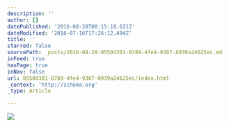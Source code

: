 ```yaml
---
description: ''
author: []
datePublished: '2016-08-28T08:15:18.621Z'
dateModified: '2016-07-16T17:26:12.494Z'
title: ''
starred: false
sourcePath: _posts/2016-08-28-0550d301-8789-4fe4-9307-8939a24625ec.md
inFeed: true
hasPage: true
inNav: false
url: 0550d301-8789-4fe4-9307-8939a24625ec/index.html
_context: 'http://schema.org'
_type: Article

---
```

![](https://the-grid-user-content.s3-us-west-2.amazonaws.com/f3256ce6-267e-49ac-b890-108c4655b371.jpg)